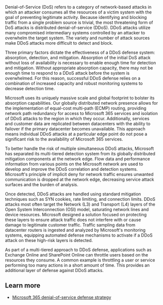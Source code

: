 Denial-of-Service (DoS) refers to a category of network-based attacks in which an attacker consumes all the resources of a victim system with the goal of preventing legitimate activity. Because identifying and blocking traffic from a single problem source is trivial, the most threatening form of DoS attacks is distributed denial-of-service (DDoS). DDoS attacks utilize many compromised intermediary systems controlled by an attacker to overwhelm the target system. The variety and number of attack sources make DDoS attacks more difficult to detect and block.

Three primary factors dictate the effectiveness of a DDoS defense system: absorption, detection, and mitigation. Absorption of the initial DoS attack without loss of availability is necessary to enable enough time for detection and mitigation. Without appropriate absorption capacity, there may not be enough time to respond to a DDoS attack before the system is overwhelmed. For this reason, successful DDoS defense relies on a combination of increased capacity and robust monitoring systems to decrease detection time.

Microsoft uses its uniquely massive scale and global footprint to bolster its absorption capabilities. Our globally distributed network presence allows for the implementation of equal-cost multi-path (ECMP) routing, providing network path redundancy for access to Microsoft 365 services and isolation of DDoS attacks to the region in which they occur. Additionally, services and customer data are replicated between datacenters with the ability to failover if the primary datacenter becomes unavailable. This approach means individual DDoS attacks at a particular edge point do not pose a significant risk to the availability of Microsoft 365 services.  

To better handle the risk of multiple simultaneous DDoS attacks, Microsoft has separated its multi-tiered detection system from its globally distributed mitigation components at the network edge. Flow data and performance information from various points on the Microsoft network are used to develop and improve the DDoS correlation and detection systems. Microsoft's principle of implicit deny for network traffic ensures unwanted communication is dropped at the network edge, decreasing service attack surfaces and the burden of analysis.

Once detected, DDoS attacks are handled using standard mitigation techniques such as SYN cookies, rate limiting, and connection limits. DDoS attacks most often target the Network (L3) and Transport (L4) layers of the Open System Interconnection (OSI) model, saturating network lines and device resources. Microsoft designed a solution focused on protecting these layers to ensure attack traffic does not interfere with or cause damage to legitimate customer traffic. Traffic sampling data from datacenter routers is ingested and analyzed by Microsoft's monitoring systems, equipping automated defense mechanisms to activate if a DDoS attack on these high-risk layers is detected.

As part of a multi-tiered approach to DDoS defense, applications such as Exchange Online and SharePoint Online can throttle users based on the resources they consume. A common example is throttling a user or service performing too many actions in a short amount of time. This provides an additional layer of defense against DDoS attacks.

## Learn more

- [Microsoft 365 denial-of-service defense strategy](/compliance/assurance/assurance-microsoft-dos-defense-strategy?azure-portal=true)
